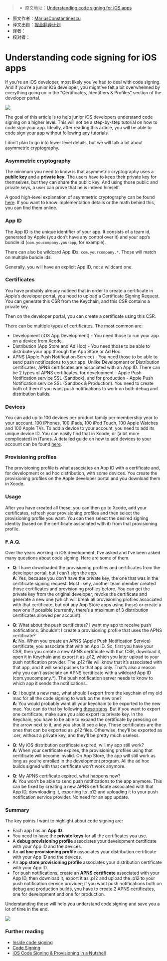 > * 原文地址：[Understanding code signing for iOS apps](https://engineering.nodesagency.com/articles/iOS/Understanding-code-signing-for-iOS-apps/)
* 原文作者：[MariusConstantinescu](https://twitter.com/marius_const)
* 译文出自：[掘金翻译计划](https://github.com/xitu/gold-miner)
* 译者：
* 校对者：

# Understanding code signing for iOS apps


If you’re an iOS developer, most likely you’ve had to deal with code signing. And if you’re a junior iOS developer, you might’ve felt a bit overwhelmed by everything going on in the “Certificates, Identifiers & Profiles” section of the developer portal.

![](https://d1gwekl0pol55k.cloudfront.net/image/baas/translate_values/hbikk_ospmSpNLyW.gif)

The goal of this article is to help junior iOS developers understand code signing on a higher level. This will not be a step-by-step tutorial on how to code sign your app. Ideally, after reading this article, you will be able to code sign your app without following any tutorials.

I don’t plan to go into lower level details, but we will talk a bit about asymmetric cryptography.

### [](#Asymmetric-cryptography "Asymmetric cryptography")Asymmetric cryptography

The minimum you need to know is that asymmetric cryptography uses a **public key** and a **private key**. The users have to keep their private key for themselves, but they can share the public key. And using those public and private keys, a user can prove that he is indeed himself.

A good high-level explanation of asymmetric cryptography can be found [here](https://blog.vrypan.net/2013/08/28/public-key-cryptography-for-non-geeks/). If you want to know implementation details or the math behind this, you can find them online.

### [](#App-ID "App ID")App ID

The App ID is the unique identifier of your app. It consists of a team id, generated by Apple (you don’t have any control over it) and your app’s bundle id (`com.youcompany.yourapp`, for example).

There can also be wildcard App IDs: `com.yourcompany.*`. Those will match on multiple bundle ids.

Generally, you will have an explicit App ID, not a wildcard one.

### [](#Certificates "Certificates")Certificates

You have probably already noticed that in order to create a certificate in Apple’s developer portal, you need to upload a Certificate Signing Request. You can generate this CSR from the Keychain, and this CSR contains a private key.

Then on the developer portal, you can create a certificate using this CSR.

There can be multiple types of certificates. The most common are:

*   Development (iOS App Development) - You need those to run your app on a device from Xcode.
*   Distribution (App Store and Ad Hoc) - You need those to be able to distribute your app through the App Store or Ad Hoc
*   APNS (Apple Push Notification Service) - You need those to be able to send push notifications to your app. Unlike Development or Distribution certificates, APNS certificates are associated with an App ID. There can be 2 types of APNS certificates, for development - Apple Push Notification service SSL (Sandbox), and for production - Apple Push Notification service SSL (Sandbox & Production). You need to create both of them if you want push notifications to work on both debug and distribution builds.

### [](#Devices "Devices")Devices

You can add up to 100 devices per product family per membership year to your account. 100 iPhones, 100 iPads, 100 iPod Touch, 100 Apple Watches and 100 Apple TVs. To add a device to your account, you need to add its unique device ID. You can easily find that in Xcode, or (a bit more complicated) in iTunes. A detailed guide on how to add devices to your account can be found [here](https://developer.apple.com/library/content/documentation/IDEs/Conceptual/AppDistributionGuide/MaintainingProfiles/MaintainingProfiles.html#//apple_ref/doc/uid/TP40012582-CH30-SW10).

### [](#Provisioning-profiles "Provisioning profiles")Provisioning profiles

The provisioning profile is what associates an App ID with a certificate and, for development or ad hoc distribution, with some devices. You create the provisioning profiles on the Apple developer portal and you download them in Xcode.

### [](#Usage "Usage")Usage

After you have created all these, you can then go to Xcode, add your certificates, refresh your provisioning profiles and then select the provisioning profile you want. You can then select the desired signing identity (based on the certificate associated with it) from that provisioning profile.

### [](#F-A-Q "F.A.Q.")F.A.Q.

Over the years working in iOS development, I’ve asked and I’ve been asked many questions about code signing. Here are some of them.

*   **Q**: I have downloaded the provisioning profiles and certificates from the developer portal, but I can’t sign the app.  
    **A**: Yes, because you don’t have the private key, the one that was in the certificate signing request. Most likely, another team member created those certificates and provisioning profiles before. You can get the private key from the original developer, revoke the certificate and generate a new one (which will break all provisioning profiles associated with that certificate, but not any App Store apps using those) or create a new one if possible (currently, there’s a maximum of 3 distribution certificates allowed per account).

*   **Q**: What about the push certificates? I want my app to receive push notifications. Shouldn’t I create a provisioning profile that uses the APNS certificate?  
    **A**: No. When you create an APNS (Apple Push Notification Service) certificate, you associate that with an App ID. So, first you have your CSR, then you create a new APNS certificate with that CSR, download it, open it in Keychain and export it as .p12, which you later upload to your push notification provider. The .p12 file will know that it’s associated with that app, and it will send pushes to that app only. That’s also a reason why you can’t associate an APNS certificate with a wildcard App ID (com.youcompany.*). The push notification server needs to know to which app it sends the notifications.

*   **Q**: I bought a new mac, what should I export from the keychain of my old mac for all the code signing to work on the new one?  
    **A**: You would probably want all your keychain to be exported to the new mac. You can do that by following [these steps](https://support.apple.com/kb/PH20120?locale=en_US). But if you want to export one certificate, make sure you also export its private key. In the Keychain, you have to be able to expand the certificate by pressing on the arrow next to it, and you should see a key. Those certificates are the ones that can be exported as .p12 files. Otherwise, they’ll be exported as .cer, without a private key, and they’ll be pretty much useless.

*   **Q**: My iOS distribution certificate expired, will my app still work?  
    **A**: When your certificate expires, the provisioning profiles using that certificate will become invalid. On App Store, the app will still work as long as you’re enrolled in the development program. All the ad hoc builds signed with that certificate won’t work anymore.

*   **Q**: My APNS certificate expired, what happens now?  
    **A**: You won’t be able to send push notifications to the app anymore. This can be fixed by creating a new APNS certificate associated with that App ID, downloading it, exporting its .p12 and uploading it to your push notification service provider. No need for an app update.

### [](#Summary "Summary")Summary

The key points I want to highlight about code signing are:

*   Each app has an **App ID**.
*   You need to have the **private keys** for all the certificates you use.
*   A **debug provisioning profile** associates your development certificate with your App ID and the devices.
*   An **ad hoc provisioning profile** associates your distribution certificate with your App ID and the devices.
*   An **app store provisioning profile** associates your distribution certificate with your App ID.
*   For push notifications, create an **APNS certificate** associated with your App ID, then download it, export it as .p12 and upload the .p12 to your push notification service provider; if you want push notifications both on debug and production builds, you have to create 2 APNS certificates, one for development and one for production.

Understanding these will help you understand code signing and save you a lot of time in the end.

![](https://d1gwekl0pol55k.cloudfront.net/image/baas/translate_values/success_YGu5HHLDK6.jpg)

### [](#Further-reading "Further reading")Further reading

*   [Inside code signing](https://www.objc.io/issues/17-security/inside-code-signing/)
*   [Code Signing](https://developer.apple.com/support/code-signing/)
*   [iOS Code Signing & Provisioning in a Nutshell](https://medium.com/ios-os-x-development/ios-code-signing-provisioning-in-a-nutshell-d5b247760bef)

